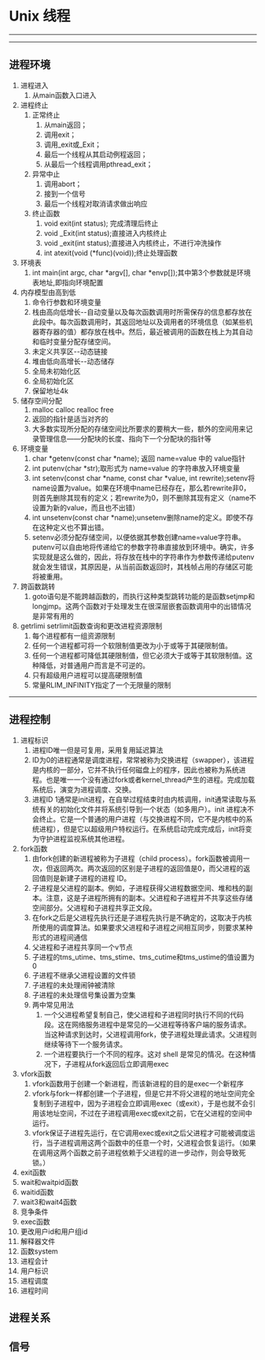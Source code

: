 # Unix 线程
---
---
## 进程环境
1. 进程进入
   1. 从main函数入口进入
2. 进程终止
   1. 正常终止
      1. 从main返回；
      2. 调用exit；
      3. 调用_exit或_Exit；
      4. 最后一个线程从其启动例程返回；
      5. 从最后一个线程调用pthread_exit；
   2. 异常中止
      1. 调用abort；
      2. 接到一个信号
      3. 最后一个线程对取消请求做出响应
   3. 终止函数
      1. void exit(int status); 完成清理后终止
      2. void _Exit(int status);直接进入内核终止
      3. void _exit(int status);直接进入内核终止，不进行冲洗操作
      4. int atexit(void (*func)(void));终止处理函数
3. 环境表
   1. int main(int argc, char *argv[], char *envp[]);其中第3个参数就是环境表地址,即指向环境配置
4. 内存模型由高到低
   1. 命令行参数和环境变量
   2. 栈由高向低增长--自动变量以及每次函数调用时所需保存的信息都存放在此段中。每次函数调用时，其返回地址以及调用者的环境信息（如某些机器寄存器的值）都存放在栈中。然后，最近被调用的函数在栈上为其自动和临时变量分配存储空间。
   3. 未定义共享区--动态链接
   4. 堆由低向高增长--动态储存
   5. 全局未初始化区
   6. 全局初始化区
   7. 保留地址4k
5. 储存空间分配
   1. malloc calloc realloc free
   2. 返回的指针是适当对齐的
   3. 大多数实现所分配的存储空间比所要求的要稍大一些，额外的空间用来记录管理信息——分配块的长度、指向下一个分配块的指针等
6. 环境变量
   1. char *getenv(const char *name); 返回 name=value 中的 value指针
   2. int putenv(char *str);取形式为 name=value 的字符串放入环境变量
   3. int setenv(const char *name, const char *value, int rewrite);setenv将name设置为value。如果在环境中name已经存在，那么若rewrite非0，则首先删除其现有的定义；若rewrite为0，则不删除其现有定义（name不设置为新的value，而且也不出错）
   4. int unsetenv(const char *name);unsetenv删除name的定义。即使不存在这种定义也不算出错。
   5. setenv必须分配存储空间，以便依据其参数创建name=value字符串。putenv可以自由地将传递给它的参数字符串直接放到环境中。确实，许多实现就是这么做的，因此，将存放在栈中的字符串作为参数传递给putenv就会发生错误，其原因是，从当前函数返回时，其栈帧占用的存储区可能将被重用。
7. 跨函数跳转
   1. goto语句是不能跨越函数的，而执行这种类型跳转功能的是函数setjmp和longjmp。这两个函数对于处理发生在很深层嵌套函数调用中的出错情况是非常有用的
8. getrlimi setrlimit函数查询和更改进程资源限制
   1. 每个进程都有一组资源限制
   2. 任何一个进程都可将一个软限制值更改为小于或等于其硬限制值。
   3. 任何一个进程都可降低其硬限制值，但它必须大于或等于其软限制值。这种降低，对普通用户而言是不可逆的。
   4. 只有超级用户进程可以提高硬限制值
   5. 常量RLIM_INFINITY指定了一个无限量的限制
---

## 进程控制
   1. 进程标识
      1. 进程ID唯一但是可复用，采用复用延迟算法
      2. ID为0的进程通常是调度进程，常常被称为交换进程（swapper），该进程是内核的一部分，它并不执行任何磁盘上的程序，因此也被称为系统进程。也是唯一一个没有通过fork或者kernel_thread产生的进程。完成加载系统后，演变为进程调度、交换。
      3. 进程ID 1通常是init进程，在自举过程结束时由内核调用，init通常读取与系统有关的初始化文件并将系统引导到一个状态（如多用户）。init 进程决不会终止。它是一个普通的用户进程（与交换进程不同，它不是内核中的系统进程），但是它以超级用户特权运行。在系统启动完成完成后，init将变为守护进程监视系统其他进程。
   2. fork函数
      1. 由fork创建的新进程被称为子进程（child process）。fork函数被调用一次，但返回两次。两次返回的区别是子进程的返回值是0，而父进程的返回值则是新建子进程的进程 ID。
      2. 子进程是父进程的副本。例如，子进程获得父进程数据空间、堆和栈的副本。注意，这是子进程所拥有的副本。父进程和子进程并不共享这些存储空间部分。父进程和子进程共享正文段。
      3. 在fork之后是父进程先执行还是子进程先执行是不确定的，这取决于内核所使用的调度算法。如果要求父进程和子进程之间相互同步，则要求某种形式的进程间通信
      4. 父进程和子进程共享同一个v节点
      5. 子进程的tms_utime、tms_stime、tms_cutime和tms_ustime的值设置为0
      6. 子进程不继承父进程设置的文件锁
      7. 子进程的未处理闹钟被清除
      8. 子进程的未处理信号集设置为空集
      9. 两中常见用法
         1.  一个父进程希望复制自己，使父进程和子进程同时执行不同的代码段。这在网络服务进程中是常见的—父进程等待客户端的服务请求。当这种请求到达时，父进程调用fork，使子进程处理此请求。父进程则继续等待下一个服务请求。
         2.  一个进程要执行一个不同的程序。这对 shell 是常见的情况。在这种情况下，子进程从fork返回后立即调用exec
   3. vfork函数
      1. vfork函数用于创建一个新进程，而该新进程的目的是exec一个新程序
      2. vfork与fork一样都创建一个子进程，但是它并不将父进程的地址空间完全复制到子进程中，因为子进程会立即调用exec（或exit），于是也就不会引用该地址空间，不过在子进程调用exec或exit之前，它在父进程的空间中运行。
      3. vfork保证子进程先运行，在它调用exec或exit之后父进程才可能被调度运行，当子进程调用这两个函数中的任意一个时，父进程会恢复运行。（如果在调用这两个函数之前子进程依赖于父进程的进一步动作，则会导致死锁。）
   4. exit函数
   5. wait和waitpid函数
   6. waitid函数
   7. wait3和wait4函数
   8. 竞争条件
   9.  exec函数
   10. 更改用户id和用户组id
   11. 解释器文件
   12. 函数system
   13. 进程会计
   14. 用户标识
   15. 进程调度
   16. 进程时间
## 进程关系
## 信号